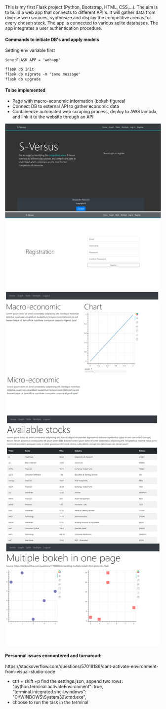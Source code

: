 This is my first Flask project (Python, Bootstrap, HTML, CSS,...). The aim is to build a web app that connects to different API's. 
It will gather data from diverse web sources, synthesize and display the competitive arenas for every chosen stock.
The app is connected to various sqlite databases.
The app integrates a user authentication procedure.


<h4> Commands to initiate DB's and apply models</h4>



Setting env variable first

```
$env:FLASK_APP = "webapp"
``` 

```
flask db init
flask db migrate -m "some message"
flask db upgrade
```


<h4> To be implemented </h4>

<ul>
    <li>Page with macro-economic information (bokeh figures)</li>
    <li>Connect DB to external API to gather economic data</li>
    <li>Containerize automated web scraping process, deploy to AWS lambda, and link it to the website through an API</li>
</ul>

![alt-text](screencaps/home.PNG)
![alt-text](screencaps/registration.PNG)
![alt-text](screencaps/graph.PNG)
![alt-text](screencaps/table.PNG)
![alt-text](screencaps/multiple.PNG)


<h4>Personnal issues encountered and turnaroud:</h4>

<p>https://stackoverflow.com/questions/57018186/cant-activate-environment-from-visual-studio-code</p>

<ul>
	<li>ctrl + shift +p find the settings.json, append two rows: "python.terminal.activateEnvironment": true, "terminal.integrated.shell.windows": "C:\WINDOWS\System32\cmd.exe",</li>
	<li>choose to run the task in the terminal</li>
</ul>

